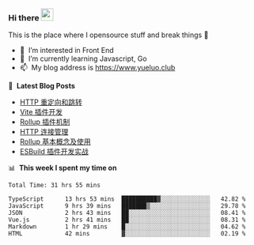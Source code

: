 ### Hi there <a href="https://www.yueluo.club/"><img src="https://media.giphy.com/media/hvRJCLFzcasrR4ia7z/giphy.gif" width="25px"></a>
This is the place where I opensource stuff and break things :rofl:

- 👀 &nbsp;I’m interested in Front End
- 🌱 &nbsp;I’m currently learning Javascript, Go
- 📫 &nbsp;My blog address is https://www.yueluo.club

📕 &nbsp;**Latest Blog Posts**

<!-- BLOG-POST-LIST:START -->
- [HTTP 重定向和跳转](https://www.yueluo.club/detail?articleId=626f677365e52c4388405e25)
- [Vite 插件开发](https://www.yueluo.club/detail?articleId=626e8ffc65e52c4388405a30)
- [Rollup 插件机制](https://www.yueluo.club/detail?articleId=626b187965e52c4388404749)
- [HTTP 连接管理](https://www.yueluo.club/detail?articleId=626a944065e52c438840436f)
- [Rollup 基本概念及使用](https://www.yueluo.club/detail?articleId=6269cd3e65e52c4388403dd2)
- [ESBuild 插件开发实战](https://www.yueluo.club/detail?articleId=626807fb65e52c4388402fc0)
<!-- BLOG-POST-LIST:END -->

📊 &nbsp;**This week I spent my time on**

<!--START_SECTION:waka-->

```text
Total Time: 31 hrs 55 mins

TypeScript      13 hrs 53 mins  ██████████▓░░░░░░░░░░░░░░   42.82 %
JavaScript      9 hrs 39 mins   ███████▒░░░░░░░░░░░░░░░░░   29.78 %
JSON            2 hrs 43 mins   ██░░░░░░░░░░░░░░░░░░░░░░░   08.41 %
Vue.js          2 hrs 41 mins   ██░░░░░░░░░░░░░░░░░░░░░░░   08.31 %
Markdown        1 hr 29 mins    █░░░░░░░░░░░░░░░░░░░░░░░░   04.62 %
HTML            42 mins         ▓░░░░░░░░░░░░░░░░░░░░░░░░   02.19 %
```

<!--END_SECTION:waka-->